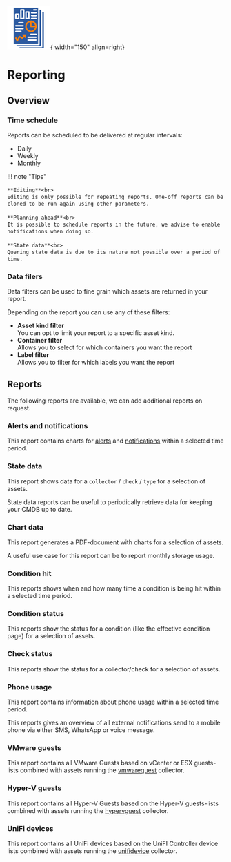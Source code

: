 ![Reporting](../images/application_reporting.png){ width="150" align=right}

# Reporting

## Overview

### Time schedule

Reports can be scheduled to be delivered at regular intervals:

* Daily
* Weekly
* Monthly

!!! note "Tips"

    **Editing**<br>
    Editing is only possible for repeating reports. One-off reports can be cloned to be run again using other parameters.

    **Planning ahead**<br>
    It is possible to schedule reports in the future, we advise to enable notifications when doing so.

    **State data**<br>
    Quering state data is due to its nature not possible over a period of time.

### Data filers

Data filters can be used to fine grain which assets are returned in your report.

Depending on the report you can use any of these filters:

* **Asset kind filter**<br>You can opt to limit your report to a specific asset kind.
* **Container filter**<br>Allows you to select for which containers you want the report 
* **Label filter**<br>Allows you to filter for which labels you want the report 


## Reports

The following reports are available, we can add additional reports on request.

### Alerts and notifications

This report contains charts for [alerts](./alerts.md) and [notifications](./alerts.md/#notifications) within a selected time period.

### State data

This report shows data for a `collector` / `check` / `type` for a selection of assets.

State data reports can be useful to periodically retrieve data for keeping your CMDB up to date.

### Chart data 

This report generates a PDF-document with charts for a selection of assets.

A useful use case for this report can be to report monthly storage usage.

### Condition hit

This reports shows when and how many time a condition is being hit within a selected time period.

### Condition status 

This reports show the status for a condition (like the effective condition page) for a selection of assets.

### Check status 

This reports show the status for a collector/check for a selection of assets. 

### Phone usage

This report contains information about phone usage within a selected time period.

This reports gives an overview of all external notifications send to a mobile phone via either SMS, WhatsApp or voice message.

### VMware guests

This report contains all VMware Guests based on vCenter or ESX guests-lists combined with assets running the [vmwareguest](../collectors/probes/vmware/vmwareguest.md) collector.

### Hyper-V guests 

This report contains all Hyper-V Guests based on the Hyper-V guests-lists combined with assets running the [hypervguest](../collectors/probes/wmi/hypervguest.md) collector.

### UniFi devices

This report contains all UniFi devices based on the UniFI Controller device lists combined with assets running the [unifidevice](../collectors/probes/unifi.md#unifi-controller) collector.
